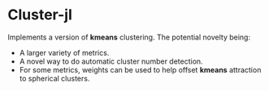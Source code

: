 # Cluster-jl
Implements a version of **kmeans** clustering.
The potential novelty being:
- A larger variety of metrics.
- A novel way to do automatic cluster number detection.
- For some metrics, weights can be used to help offset **kmeans** attraction 
  to spherical clusters.
